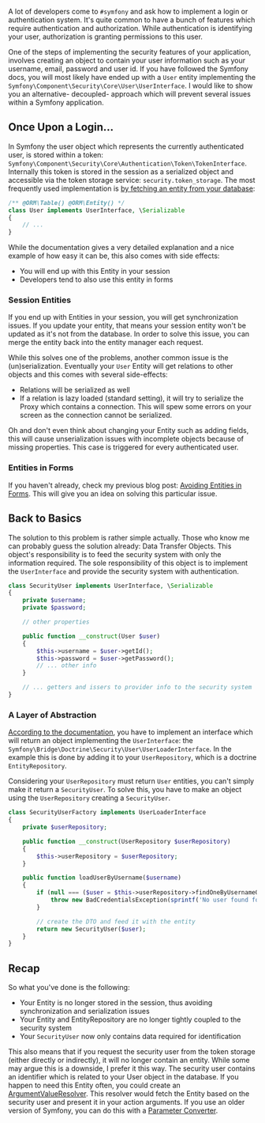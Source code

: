 [//]: # (TITLE: Decoupling Your Security User)
[//]: # (DATE: 2016-07-03T10:00:00+01:00)
[//]: # (TAGS: symfony, security, php, data transfer object, session, serialize, entity)

A lot of developers come to `#symfony` and ask how to implement a login or authentication system. It's quite common to
have a bunch of features which require authentication and authorization. While authentication is identifying your user,
authorization is granting permissions to this user.

One of the steps of implementing the security features of your application, involves creating an object to contain
your user information such as your username, email, password and user id. If you have followed the Symfony docs,
you will most likely have ended up with a `User` entity implementing the
`Symfony\Component\Security\Core\User\UserInterface`. I would like to show you an alternative- decoupled- approach
which will prevent several issues within a Symfony application.

## Once Upon a Login...
In Symfony the user object which represents the currently authenticated user, is stored within a token:
`Symfony\Component\Security\Core\Authentication\Token\TokenInterface`. Internally this token is stored in the session as
a serialized object and accessible via the token storage service: `security.token_storage`. The most frequently used
implementation is [by fetching an entity from your database][entity user provider]:

```php
/** @ORM\Table() @ORM\Entity() */
class User implements UserInterface, \Serializable
{
    // ...
}
```

While the documentation gives a very detailed explanation and a nice example of how easy it can be, this also comes with
side effects:
 - You will end up with this Entity in your session
 - Developers tend to also use this entity in forms

### Session Entities

If you end up with Entities in your session, you will get synchronization issues. If you update your entity, that means
your session entity won't be updated as it's not from the database. In order to solve this issue, you can merge the
entity back into the entity manager each request.

While this solves one of the problems, another common issue is the (un)serialization. Eventually your `User` Entity
will get relations to other objects and this comes with several side-effects:
 - Relations will be serialized as well
 - If a relation is lazy loaded (standard setting), it will try to serialize the Proxy which contains a connection. This
   will spew some errors on your screen as the connection cannot be serialized.

Oh and don't even think about changing your Entity such as adding fields, this will cause unserialization issues
with incomplete objects because of missing properties. This case is triggered for every authenticated user.

### Entities in Forms
If you haven't already, check my previous blog post: [Avoiding Entities in Forms][avoiding-entities-in-forms]. This will
give you an idea on solving this particular issue.

## Back to Basics
The solution to this problem is rather simple actually. Those who know me can probably guess the solution already:
Data Transfer Objects. This object's responsibility is to feed the security system with only the information required.
The sole responsibility of this object is to implement the `UserInterface` and provide the security system with
authentication.

```php
class SecurityUser implements UserInterface, \Serializable
{
    private $username;
    private $password;

    // other properties

    public function __construct(User $user)
    {
        $this->username = $user->getId();
        $this->password = $user->getPassword();
        // ... other info
    }

    // ... getters and issers to provider info to the security system
}
```

### A Layer of Abstraction
[According to the documentation][loadUserByUsername], you have to implement an interface which will return an object
implementing the `UserInterface`: the `Symfony\Bridge\Doctrine\Security\User\UserLoaderInterface`. In the example this
is done by adding it to your `UserRepository`, which is a doctrine `EntityRepository`.

Considering your `UserRepository` must return `User` entities, you can't simply make it return a `SecurityUser`. To
solve this, you have to make an object using the `UserRepository` creating a `SecurityUser`.

```php
class SecurityUserFactory implements UserLoaderInterface
{
    private $userRepository;

    public function __construct(UserRepository $userRepository)
    {
        $this->userRepository = $userRepository;
    }

    public function loadUserByUsername($username)
    {
        if (null === ($user = $this->userRepository->findOneByUsernameOrId($username))) {
            throw new BadCredentialsException(sprintf('No user found for "%s"', $username));
        }

        // create the DTO and feed it with the entity
        return new SecurityUser($user);
    }
}
```
## Recap
So what you've done is the following:
 - Your Entity is no longer stored in the session, thus avoiding synchronization and serialization issues
 - Your Entity and EntityRepository are no longer tightly coupled to the security system
 - Your `SecurityUser` now only contains data required for identification

This also means that if you request the security user from the token storage (either directly or indirectly), it will
no longer contain an entity. While some may argue this is a downside, I prefer it this way. The security user contains
an identifier which is related to your User object in the database. If you happen to need this Entity often, you could
create an [ArgumentValueResolver][argument value resolver]. This resolver would fetch the Entity based on the security
user and present it in your action arguments. If you use an older version of Symfony, you can do this with a [Parameter
Converter][parameter converter].

[entity user provider]:http://symfony.com/doc/current/cookbook/security/entity_provider.html
[avoiding-entities-in-forms]:http://stovepipe.systems/post/avoiding-entities-in-forms
[loadUserByUsername]:http://symfony.com/doc/current/cookbook/security/entity_provider.html#using-a-custom-query-to-load-the-user
[argument value resolver]:http://symfony.com/doc/current/cookbook/controller/argument_value_resolver.html
[parameter converter]:http://symfony.com/doc/current/bundles/SensioFrameworkExtraBundle/annotations/converters.html
